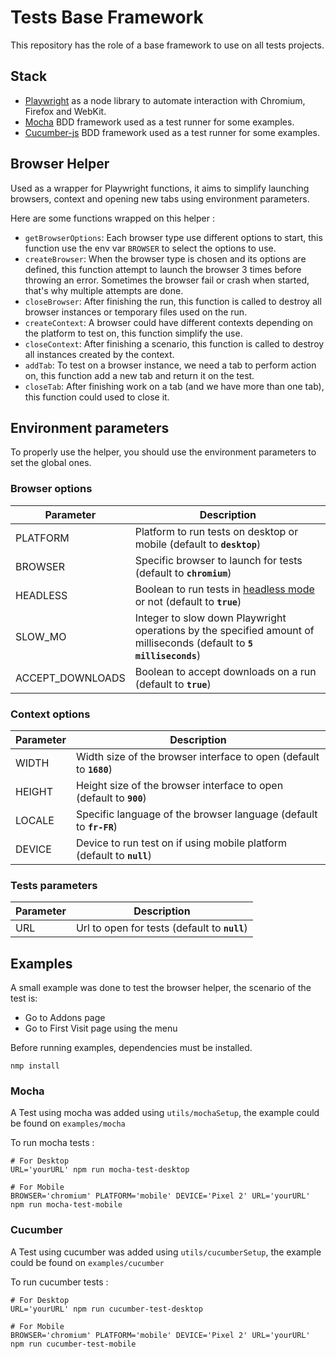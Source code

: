 # Tests Base Framework

This repository has the role of a base framework to use on all tests projects.

## Stack

- [Playwright](https://playwright.dev/) as a node library to automate interaction with Chromium, Firefox and WebKit.
- [Mocha](https://mochajs.org/) BDD framework used as a test runner for some examples.
- [Cucumber-js](https://github.com/cucumber/cucumber-js) BDD framework used as a test runner for some examples.

## Browser Helper

Used as a wrapper for Playwright functions, it aims to simplify launching browsers, context and opening new tabs using environment parameters.

Here are some functions wrapped on this helper : 

- `getBrowserOptions`: Each browser type use different options to start, this function use the env var `BROWSER` to select the options to use.
- `createBrowser`: When the browser type is chosen and its options are defined, this function attempt to launch the browser 3 times before throwing an error. Sometimes the browser fail or crash when started, that's why multiple attempts are done.
- `closeBrowser`: After finishing the run, this function is called to destroy all browser instances or temporary files used on the run.
- `createContext`: A browser could have different contexts depending on the platform to test on, this function simplify the use.
- `closeContext`: After finishing a scenario, this function is called to destroy all instances created by the context.
- `addTab`: To test on a browser instance, we need a tab to perform action on, this function add a new tab and return it on the test.
- `closeTab`: After finishing work on a tab (and we have more than one tab), this function could used to close it.

## Environment parameters

To properly use the helper, you should use the environment parameters to set the global ones.

### Browser options

| Parameter           | Description                                          |
|---------------------|----------------------------------------------------- |
| PLATFORM            | Platform to run tests on desktop or mobile (default to **`desktop`**) |
| BROWSER             | Specific browser to launch for tests (default to **`chromium`**) |
| HEADLESS            | Boolean to run tests in [headless mode](https://en.wikipedia.org/wiki/Headless_software) or not (default to **`true`**) |
| SLOW_MO             | Integer to slow down Playwright operations by the specified amount of milliseconds (default to **`5 milliseconds`**) |
| ACCEPT_DOWNLOADS    | Boolean to accept downloads on a run (default to **`true`**) |


### Context options

| Parameter           | Description                                          |
|---------------------|----------------------------------------------------- |
| WIDTH               | Width size of the browser interface to open (default to **`1680`**) |
| HEIGHT              | Height size of the browser interface to open (default to **`900`**) |
| LOCALE              | Specific language of the browser language (default to **`fr-FR`**) |
| DEVICE              | Device to run test on if using mobile platform (default to **`null`**) |

### Tests parameters

| Parameter           | Description                                          |
|---------------------|----------------------------------------------------- |
| URL                 | Url to open for tests (default to **`null`**) |


## Examples

A small example was done to test the browser helper, the scenario of the test is:
- Go to Addons page
- Go to First Visit page using the menu

Before running examples, dependencies must be installed.

```shell
nmp install
```

### Mocha

A Test using mocha was added using `utils/mochaSetup`, the example could be found on `examples/mocha`

To run mocha tests :

```shell
# For Desktop
URL='yourURL' npm run mocha-test-desktop

# For Mobile
BROWSER='chromium' PLATFORM='mobile' DEVICE='Pixel 2' URL='yourURL' npm run mocha-test-mobile
```

### Cucumber

A Test using cucumber was added using `utils/cucumberSetup`, the example could be found on `examples/cucumber`

To run cucumber tests :

```shell
# For Desktop
URL='yourURL' npm run cucumber-test-desktop

# For Mobile
BROWSER='chromium' PLATFORM='mobile' DEVICE='Pixel 2' URL='yourURL' npm run cucumber-test-mobile
```
